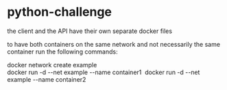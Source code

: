 # python-challenge  
the client and the API have their own separate docker files 


to have both containers on the same network and not necessarily the same container run the following commands:

docker network create example  <br />
docker run -d --net example --name container1 <image>
docker run -d --net example --name container2 <image>
